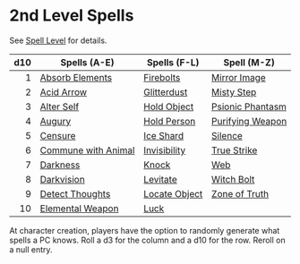 # 2nd Level Spells

See [Spell Level](../../Spell%20Level.md) for details.

| d10 | Spells (A-E)                                      | Spells (F-L)                        | Spell (M-Z)                               |
| --: | ------------------------------------------------- | ----------------------------------- | ----------------------------------------- |
|   1 | [Absorb Elements](Absorb%20Elements.md)           | [Firebolts](Firebolts.md)           | [Mirror Image](Mirror%20Image.md)         |
|   2 | [Acid Arrow](Acid%20Arrow.md)                     | [Glitterdust](Glitterdust.md)       | [Misty Step](Misty%20Step.md)             |
|   3 | [Alter Self](Alter%20Self.md)                     | [Hold Object](Hold%20Object.md)     | [Psionic Phantasm](Psionic%20Phantasm.md) |
|   4 | [Augury](Augury.md)                               | [Hold Person](Hold%20Person.md)     | [Purifying Weapon](Purifying%20Weapon.md) |
|   5 | [Censure](Censure.md)                             | [Ice Shard](Ice%20Shard.md)         | [Silence](Silence.md)                     |
|   6 | [Commune with Animal](Commune%20with%20Animal.md) | [Invisibility](Invisibility.md)     | [True Strike](True%20Strike.md)           |
|   7 | [Darkness](Darkness.md)                           | [Knock](Knock.md)                   | [Web](Web.md)                             |
|   8 | [Darkvision](Darkvision.md)                       | [Levitate](Levitate.md)             | [Witch Bolt](Witch%20Bolt.md)             |
|   9 | [Detect Thoughts](Detect%20Thoughts.md)           | [Locate Object](Locate%20Object.md) | [Zone of Truth](Zone%20of%20Truth.md)     |
|  10 | [Elemental Weapon](Elemental%20Weapon.md)         | [Luck](Luck.md)                     |                                           |

At character creation, players have the option to randomly generate what spells a PC knows. Roll a d3 for the column and a d10 for the row. Reroll on a null entry.
